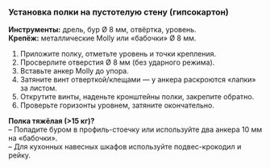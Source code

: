 ### Установка полки на пустотелую стену (гипсокартон)

**Инструменты:** дрель, бур Ø 8 мм, отвёртка, уровень.  
**Крепёж:** металлические Molly или «бабочки» Ø 8 мм.

1. Приложите полку, отметьте уровень и точки крепления.  
2. Просверлите отверстия Ø 8 мм (без ударного режима).  
3. Вставьте анкер Molly до упора.  
4. Затяните винт отверткой/клещами — у анкера раскроются «лапки» за листом.  
5. Открутите винты, наденьте кронштейны полки, закрепите обратно.  
6. Проверьте горизонты уровнем, затяните окончательно.

**Полка тяжёлая (>15 кг)?**  
– Попадите буром в профиль-стоечку или используйте два анкера 10 мм на «бабочки».  
– Для кухонных навесных шкафов используйте подвес-крокодил и рейку.
